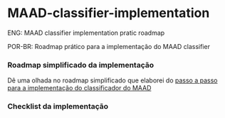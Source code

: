 # MAAD-classifier-implementation
<p>ENG: MAAD classifier implementation pratic roadmap</p>
<p>POR-BR: Roadmap prático para a implementação do MAAD classifier</p>

### Roadmap simplificado da implementação
<p>Dê uma olhada no roadmap simplificado que elaborei do <a href=''>passo a passo para a implementação do classificador do MAAD</a></p>

### Checklist da implementação
